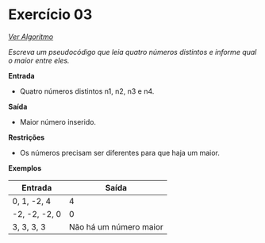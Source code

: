 # Exercício 03

[*Ver Algoritmo*](Exemplo03.md)

*Escreva um pseudocódigo que leia quatro números distintos e informe qual o maior entre eles.*

**Entrada**
- Quatro números distintos n1, n2, n3 e n4.

**Saída**
- Maior número inserido.

**Restrições**
- Os números precisam ser diferentes para que haja um maior.

**Exemplos**

| Entrada           | Saída |
| ----------------- | ----- |
| 0, 1, -2, 4      | 4    |
| -2, -2, -2, 0     | 0     |
| 3, 3, 3, 3        | Não há um número maior |
